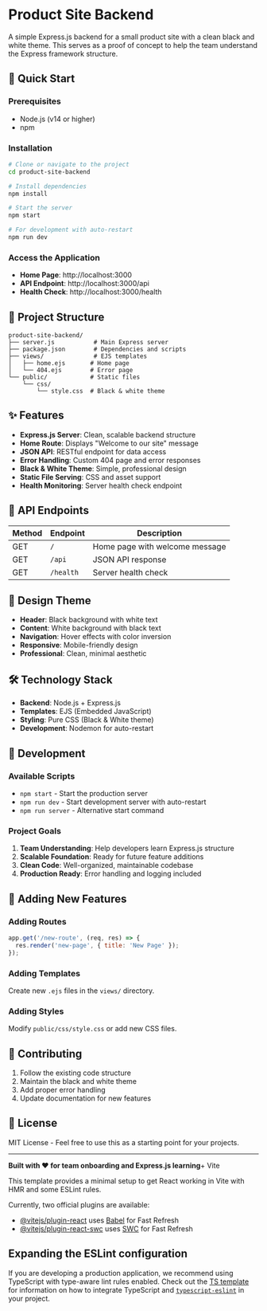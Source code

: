 # Product Site Backend

A simple Express.js backend for a small product site with a clean black and white theme. This serves as a proof of concept to help the team understand the Express framework structure.

## 🚀 Quick Start

### Prerequisites
- Node.js (v14 or higher)
- npm

### Installation

```bash
# Clone or navigate to the project
cd product-site-backend

# Install dependencies
npm install

# Start the server
npm start

# For development with auto-restart
npm run dev
```

### Access the Application

- **Home Page**: http://localhost:3000
- **API Endpoint**: http://localhost:3000/api
- **Health Check**: http://localhost:3000/health

## 📁 Project Structure

```
product-site-backend/
├── server.js           # Main Express server
├── package.json        # Dependencies and scripts
├── views/              # EJS templates
│   ├── home.ejs       # Home page
│   └── 404.ejs        # Error page
└── public/            # Static files
    └── css/
        └── style.css  # Black & white theme
```

## ✨ Features

- **Express.js Server**: Clean, scalable backend structure
- **Home Route**: Displays "Welcome to our site" message
- **JSON API**: RESTful endpoint for data access
- **Error Handling**: Custom 404 page and error responses
- **Black & White Theme**: Simple, professional design
- **Static File Serving**: CSS and asset support
- **Health Monitoring**: Server health check endpoint

## 🔗 API Endpoints

| Method | Endpoint | Description |
|--------|----------|-------------|
| GET | `/` | Home page with welcome message |
| GET | `/api` | JSON API response |
| GET | `/health` | Server health check |

## 🎨 Design Theme

- **Header**: Black background with white text
- **Content**: White background with black text
- **Navigation**: Hover effects with color inversion
- **Responsive**: Mobile-friendly design
- **Professional**: Clean, minimal aesthetic

## 🛠️ Technology Stack

- **Backend**: Node.js + Express.js
- **Templates**: EJS (Embedded JavaScript)
- **Styling**: Pure CSS (Black & White theme)
- **Development**: Nodemon for auto-restart

## 🔧 Development

### Available Scripts

- `npm start` - Start the production server
- `npm run dev` - Start development server with auto-restart
- `npm run server` - Alternative start command

### Project Goals

1. **Team Understanding**: Help developers learn Express.js structure
2. **Scalable Foundation**: Ready for future feature additions
3. **Clean Code**: Well-organized, maintainable codebase
4. **Production Ready**: Error handling and logging included

## 📝 Adding New Features

### Adding Routes
```javascript
app.get('/new-route', (req, res) => {
  res.render('new-page', { title: 'New Page' });
});
```

### Adding Templates
Create new `.ejs` files in the `views/` directory.

### Adding Styles
Modify `public/css/style.css` or add new CSS files.

## 🤝 Contributing

1. Follow the existing code structure
2. Maintain the black and white theme
3. Add proper error handling
4. Update documentation for new features

## 📄 License

MIT License - Feel free to use this as a starting point for your projects.

---

**Built with ❤️ for team onboarding and Express.js learning**+ Vite

This template provides a minimal setup to get React working in Vite with HMR and some ESLint rules.

Currently, two official plugins are available:

- [@vitejs/plugin-react](https://github.com/vitejs/vite-plugin-react/blob/main/packages/plugin-react) uses [Babel](https://babeljs.io/) for Fast Refresh
- [@vitejs/plugin-react-swc](https://github.com/vitejs/vite-plugin-react/blob/main/packages/plugin-react-swc) uses [SWC](https://swc.rs/) for Fast Refresh

## Expanding the ESLint configuration

If you are developing a production application, we recommend using TypeScript with type-aware lint rules enabled. Check out the [TS template](https://github.com/vitejs/vite/tree/main/packages/create-vite/template-react-ts) for information on how to integrate TypeScript and [`typescript-eslint`](https://typescript-eslint.io) in your project.
